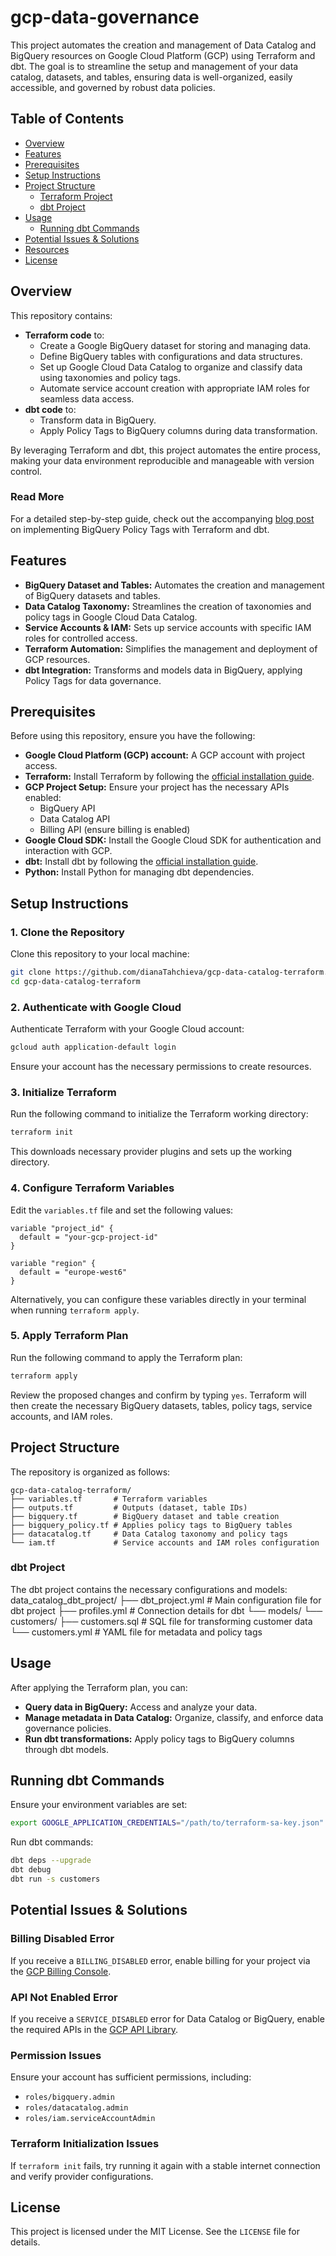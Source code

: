 # gcp-data-governance

This project automates the creation and management of Data Catalog and BigQuery resources on Google Cloud Platform (GCP) using Terraform and dbt. The goal is to streamline the setup and management of your data catalog, datasets, and tables, ensuring data is well-organized, easily accessible, and governed by robust data policies.

## Table of Contents
- [Overview](#overview)
- [Features](#features)
- [Prerequisites](#prerequisites)
- [Setup Instructions](#setup-instructions)
- [Project Structure](#project-structure)
  - [Terraform Project](#terraform-project)
  - [dbt Project](#dbt-project)
- [Usage](#usage)
  - [Running dbt Commands](#running-dbt-commands)
- [Potential Issues & Solutions](#potential-issues--solutions)
- [Resources](#resources)
- [License](#license)

## Overview
This repository contains:
- **Terraform code** to:
  - Create a Google BigQuery dataset for storing and managing data.
  - Define BigQuery tables with configurations and data structures.
  - Set up Google Cloud Data Catalog to organize and classify data using taxonomies and policy tags.
  - Automate service account creation with appropriate IAM roles for seamless data access.
- **dbt code** to:
  - Transform data in BigQuery.
  - Apply Policy Tags to BigQuery columns during data transformation.

By leveraging Terraform and dbt, this project automates the entire process, making your data environment reproducible and manageable with version control.

### Read More
For a detailed step-by-step guide, check out the accompanying [blog post](https://dev.to/ipt) on implementing BigQuery Policy Tags with Terraform and dbt.


## Features
- **BigQuery Dataset and Tables:** Automates the creation and management of BigQuery datasets and tables.
- **Data Catalog Taxonomy:** Streamlines the creation of taxonomies and policy tags in Google Cloud Data Catalog.
- **Service Accounts & IAM:** Sets up service accounts with specific IAM roles for controlled access.
- **Terraform Automation:** Simplifies the management and deployment of GCP resources.
- **dbt Integration:** Transforms and models data in BigQuery, applying Policy Tags for data governance.

## Prerequisites
Before using this repository, ensure you have the following:

- **Google Cloud Platform (GCP) account:** A GCP account with project access.
- **Terraform:** Install Terraform by following the [official installation guide](https://developer.hashicorp.com/terraform/tutorials/aws-get-started/install-cli).
- **GCP Project Setup:** Ensure your project has the necessary APIs enabled:
  - BigQuery API
  - Data Catalog API
  - Billing API (ensure billing is enabled)
- **Google Cloud SDK:** Install the Google Cloud SDK for authentication and interaction with GCP.
- **dbt:** Install dbt by following the [official installation guide](https://docs.getdbt.com/docs/installation).
- **Python:** Install Python for managing dbt dependencies.


## Setup Instructions
### 1. Clone the Repository
Clone this repository to your local machine:
```bash
git clone https://github.com/dianaTahchieva/gcp-data-catalog-terraform.git
cd gcp-data-catalog-terraform
```

### 2. Authenticate with Google Cloud
Authenticate Terraform with your Google Cloud account:
```bash
gcloud auth application-default login
```
Ensure your account has the necessary permissions to create resources.

### 3. Initialize Terraform
Run the following command to initialize the Terraform working directory:
```bash
terraform init
```
This downloads necessary provider plugins and sets up the working directory.

### 4. Configure Terraform Variables
Edit the `variables.tf` file and set the following values:
```hcl
variable "project_id" {
  default = "your-gcp-project-id"
}

variable "region" {
  default = "europe-west6"
}
```
Alternatively, you can configure these variables directly in your terminal when running `terraform apply`.

### 5. Apply Terraform Plan
Run the following command to apply the Terraform plan:
```bash
terraform apply
```
Review the proposed changes and confirm by typing `yes`. Terraform will then create the necessary BigQuery datasets, tables, policy tags, service accounts, and IAM roles.

## Project Structure
The repository is organized as follows:
```
gcp-data-catalog-terraform/
├── variables.tf       # Terraform variables
├── outputs.tf         # Outputs (dataset, table IDs)
├── bigquery.tf        # BigQuery dataset and table creation
├── bigquery_policy.tf # Applies policy tags to BigQuery tables
├── datacatalog.tf     # Data Catalog taxonomy and policy tags
└── iam.tf             # Service accounts and IAM roles configuration
```

### dbt Project
The dbt project contains the necessary configurations and models:
data_catalog_dbt_project/
├── dbt_project.yml    # Main configuration file for dbt project
├── profiles.yml       # Connection details for dbt
└── models/
    └── customers/
        ├── customers.sql  # SQL file for transforming customer data
        └── customers.yml  # YAML file for metadata and policy tags

## Usage
After applying the Terraform plan, you can:
- **Query data in BigQuery:** Access and analyze your data.
- **Manage metadata in Data Catalog:** Organize, classify, and enforce data governance policies.
- **Run dbt transformations:** Apply policy tags to BigQuery columns through dbt models.

## Running dbt Commands
Ensure your environment variables are set:
```bash
export GOOGLE_APPLICATION_CREDENTIALS="/path/to/terraform-sa-key.json"
```
Run dbt commands:
```bash
dbt deps --upgrade
dbt debug
dbt run -s customers
```

## Potential Issues & Solutions
### Billing Disabled Error
If you receive a `BILLING_DISABLED` error, enable billing for your project via the [GCP Billing Console](https://console.cloud.google.com/billing).

### API Not Enabled Error
If you receive a `SERVICE_DISABLED` error for Data Catalog or BigQuery, enable the required APIs in the [GCP API Library](https://console.cloud.google.com/apis/library).

### Permission Issues
Ensure your account has sufficient permissions, including:
- `roles/bigquery.admin`
- `roles/datacatalog.admin`
- `roles/iam.serviceAccountAdmin`

### Terraform Initialization Issues
If `terraform init` fails, try running it again with a stable internet connection and verify provider configurations.

## License
This project is licensed under the MIT License. See the `LICENSE` file for details.

